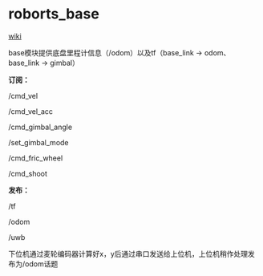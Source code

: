 # roborts_base

[wiki](https://robomaster.github.io/RoboRTS-Tutorial/#/sdk_docs/roborts_base)



base模块提供底盘里程计信息（/odom）以及tf（base_link -> odom、base_link -> gimbal）



**订阅：**

/cmd_vel

/cmd_vel_acc

/cmd_gimbal_angle

/set_gimbal_mode

/cmd_fric_wheel

/cmd_shoot

**发布：**

/tf

/odom

/uwb



下位机通过麦轮编码器计算好x，y后通过串口发送给上位机，上位机稍作处理发布为/odom话题



